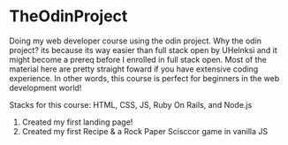 # TheOdinProject
Doing my web developer course using the odin project. Why the odin project? its because its way easier than full stack open by
UHelnksi and it might become a prereq before I enrolled in full stack open. Most of the material here are pretty straight foward if 
you have extensive coding experience. In other words, this course is perfect for beginners in the web development world!

Stacks for this course: HTML, CSS, JS, Ruby On Rails, and Node.js

1. Created my first landing page!
2. Created my first Recipe & a Rock Paper Scisccor game in vanilla JS

